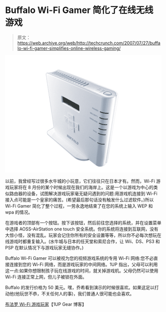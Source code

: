 # Buffalo Wi-Fi Gamer 简化了在线无线游戏

> 原文：<https://web.archive.org/web/http://techcrunch.com/2007/07/27/buffalo-wi-fi-gamer-simplifies-online-wireless-gaming/>

[![buffwifigamer.jpg](img/5a136eaeb12fd555e91655bf6b02c6fd.png)](https://web.archive.org/web/20160528180322/http://tctechcrunch2011.files.wordpress.com/2007/07/buffwifigamer.jpg "buffwifigamer.jpg")

以前，我曾经写过很多水牛城的小玩意，它们往往只在日本才有。然而，Wi-Fi 游戏玩家将在 8 月份的某个时候出现在我们的海岸上。这是一个以游戏为中心的类似路由器的设备，试图解决游戏玩家毫无疑问遇到的问题:用游戏机连接到 Wi-Fi 接入点可能是一个皇家的痛苦。(希望最后那句话没有触发什么过滤软件。)所以 Wi-Fi Gamer 简化了整个过程，一劳永逸地结束了在您的系统上输入 WEP 和 wpa 的情况。

在游戏者的顶部有一个按钮。按下该按钮，然后前往您选择的系统，并在设置菜单中选择 AOSS-AirStation one touch 安全系统。你的系统将连接到互联网，没有大惊小怪，没有混乱。玩家会记住你所有的安全设置等等，所以你不必每次想玩在线游戏时都重复输入。(水牛城与日本的任天堂和索尼合作，让 Wii、DS、PS3 和 PSP 在默认情况下与游戏玩家无缝协作。)

Buffalo Wi-Fi Gamer 可以被视为您的视频游戏系统的专用 Wi-Fi 网络:您不必直接连接到您的 Wi-Fi 网络，而是游戏玩家的中间网络。1UP 指出，父母可以利用这一点:如果你想限制孩子玩在线游戏的时间，就关掉游戏机。父母仍然可以使用 Wi-Fi 连接正常上网，但儿子被锁在外面。

Buffalo 的发行价格为 50 美元。嘿，乔希看到演示的时候很喜欢。如果这足以打动他(他玩世不恭，不关任何人的事)，我们普通人很可能也会喜欢。

[布法罗 Wi-Fi 游戏玩家](https://web.archive.org/web/20160528180322/http://www.1up.com/do/my1Up?publicUserId=5746297)【1UP Gear 博客】